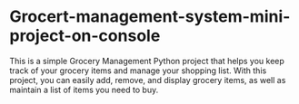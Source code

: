 # Grocert-management-system-mini-project-on-console
This is a simple Grocery Management Python project that helps you keep track of your grocery items and manage your shopping list. With this project, you can easily add, remove, and display grocery items, as well as maintain a list of items you need to buy.
